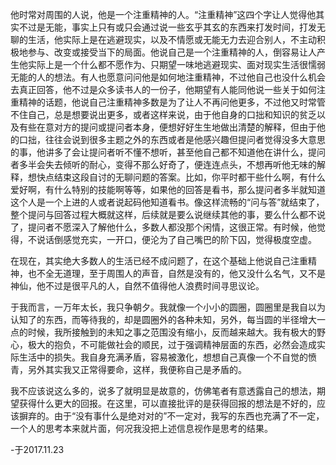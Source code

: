 他时常对周围的人说，他是一个注重精神的人。“注重精神”这四个字让人觉得他其实不过是无能，事实上只有或只会通过说一些玄乎其玄的东西来打发时间，打发无聊的生活，他实际上是在逃避现实，以及不情愿或无能无力去迎合别人，不主动积极地参与、改变或接受当下的局面。他说自己是一个注重精神的人，倒容易让人产生他实际上是一个什么都不愿作为、只期望一味地逃避现实、面对现实生活很懦弱无能的人的想法。有人也愿意问问他是如何地注重精神，不过他自己也没什么机会去真正回答，他不过是众多读书人的一份子，他期望有人能同他说一些关于如何注重精神的话题，他说自己注重精神多数是为了让人不再问他更多，不过他又时常管不住自己，总是想要说出更多，或者这样来说，由于他自身的口拙和知识的贫乏以及有些在意对方的提问或提问者本身，便想好好生生地做出清楚的解释，但由于他的口拙，往往会说到很多主题之外的东西或者是他感兴趣但提问者觉得没多大意思的事，他讲多了会让提问者听不懂不想听，甚至他自己都不知道他在讲什么，提问者多半会失去倾听的耐心，变得不那么好奇了，便连连点头，不想再听他无味的解释，想快点结束这段自讨的无聊问题的答案。比如，你平时都干些什么啊，有什么爱好啊，有什么特别的技能啊等等，如果他的回答是看书，那么提问者多半就知道这个人是一个上进的人或者说起码他知道看书。像这样流畅的“问与答”就结束了，整个提问与回答过程大概就这样，后续就是要么说继续其他的事，要么什么都不说了，提问者不愿深入了解他什么，多数人都没那个闲情，这很正常。有时候，他觉得，不说话倒感觉充实，一开口，便沦为了自己嘴巴的阶下囚，觉得极度空虚。

在现在，其实绝大多数人的生活已经不成问题了，在这个基础上他说自己注重精神，也不全无道理，至于周围人的声音，自然是没有的，他又没什么名气，又不是神仙，他不过是很平凡的人，自然不值得他人浪费时间寻思议论。

于我而言，一万年太长，我只争朝夕。我就像一个小小的圆圈，圆圈里是我自以为认知了的东西，而等待我的，却是圆圈外的各种未知，另外，每当圆的半径增大一点的时候，我所接触到的未知之事之范围没有缩小，反而越来越大。我有极大的野心，极大的抱负，不可能做社会的顺民，过于强调精神层面的东西，必然会造成实际生活中的损失。我自身充满矛盾，容易被激化，想想自己真像一个不自觉的愤青，另外其实我又正常得要命，这样，我便称自己是矛盾的。

我不应该说这么多的，说多了就明显是故意的，仿佛笔者有意透露自己的想法，期望获得什么更大的回报。在这里，可以直接批评的是获得回报的想法是不好的，应该摒弃的。由于“没有事什么是绝对对的”不一定对，我写的东西也充满了不一定，一个人的思考本来就片面，何况我没把上述信息视作是思考的结果。

-于2017.11.23
